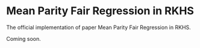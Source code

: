 # Mean Parity Fair Regression in RKHS

The official implementation of paper Mean Parity Fair Regression in RKHS.

Coming soon.
